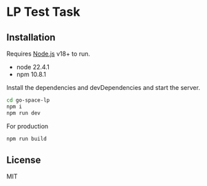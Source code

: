 # LP Test Task

## Installation

Requires [Node.js](https://nodejs.org/) v18+ to run.

- node 22.4.1
- npm 10.8.1

Install the dependencies and devDependencies and start the server.

```sh
cd go-space-lp
npm i
npm run dev
```

For production 

```sh
npm run build
```

## License

MIT
